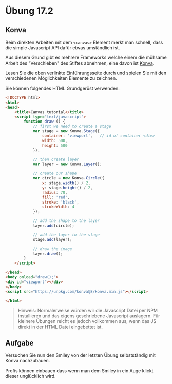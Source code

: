 # Übung 17.2 #

## Konva ##

Beim direkten Arbeiten mit dem `<canvas>` Element merkt man schnell, dass die simple Javascript API dafür etwas
umständlich ist.

Aus diesem Grund gibt es mehrere Frameworks welche einem die mühsame Arbeit des "Verschieben" des Stiftes abnehmen,
eine davon ist [Konva](https://konvajs.org/docs/overview.html).

Lesen Sie die oben verlinkte Einführungsseite durch und spielen Sie mit den verschiedenen Möglichkeiten Elemente
zu zeichnen.

Sie können folgendes HTML Grundgerüst verwenden:

```html
<!DOCTYPE html>
<html>
<head>
    <title>Canvas tutorial</title>
    <script type="text/javascript">
        function draw () {
            // first we need to create a stage
            var stage = new Konva.Stage({
                container: 'viewport',   // id of container <div>
                width: 500,
                height: 500
            });

            // then create layer
            var layer = new Konva.Layer();

            // create our shape
            var circle = new Konva.Circle({
                x: stage.width() / 2,
                y: stage.height() / 2,
                radius: 70,
                fill: 'red',
                stroke: 'black',
                strokeWidth: 4
            });

            // add the shape to the layer
            layer.add(circle);

            // add the layer to the stage
            stage.add(layer);

            // draw the image
            layer.draw();
        }
    </script>

</head>
<body onload="draw();">
<div id="viewport"></div>
</body>
<script src="https://unpkg.com/konva@8/konva.min.js"></script>

</html>
```

> Hinweis: Normalerweise würden wir die Javascript Datei per NPM installieren und das eigens geschriebene Javascript auslagern.
> Für kleinere Übungen reicht es jedoch vollkommen aus, wenn das JS direkt in der HTML Datei eingebettet ist.

## Aufgabe ##

Versuchen Sie nun den Smiley von der letzten Übung selbstständig mit Konva nachzubauen.

Profis können einbauen dass wenn man dem Smiley in ein Auge klickt dieser unglücklich wird.